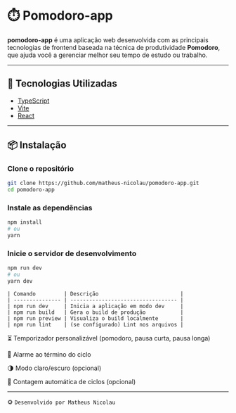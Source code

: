 # ⏱️ Pomodoro-app

**pomodoro-app** é uma aplicação web desenvolvida com as principais tecnologias
de frontend baseada na técnica de produtividade **Pomodoro**, que ajuda você a
gerenciar melhor seu tempo de estudo ou trabalho.

---

## 🚀 Tecnologias Utilizadas

- [TypeScript](https://www.typescriptlang.org/)
- [Vite](https://vitejs.dev/)
- [React](https://react.dev/)

---

## 📦 Instalação

### Clone o repositório

```bash
git clone https://github.com/matheus-nicolau/pomodoro-app.git
cd pomodoro-app
```

### Instale as dependências

```bash
npm install
# ou
yarn

```

### Inicie o servidor de desenvolvimento

```bash
npm run dev
# ou
yarn dev

```

```
| Comando         | Descrição                          |
| --------------- | ---------------------------------- |
| npm run dev     | Inicia a aplicação em modo dev     |
| npm run build   | Gera o build de produção           |
| npm run preview | Visualiza o build localmente       |
| npm run lint    | (se configurado) Lint nos arquivos |

```

⏳ Temporizador personalizável (pomodoro, pausa curta, pausa longa)

🔔 Alarme ao término do ciclo

🌗 Modo claro/escuro (opcional)

🔄 Contagem automática de ciclos (opcional)

---

⚙️ `Desenvolvido por Matheus Nicolau`
